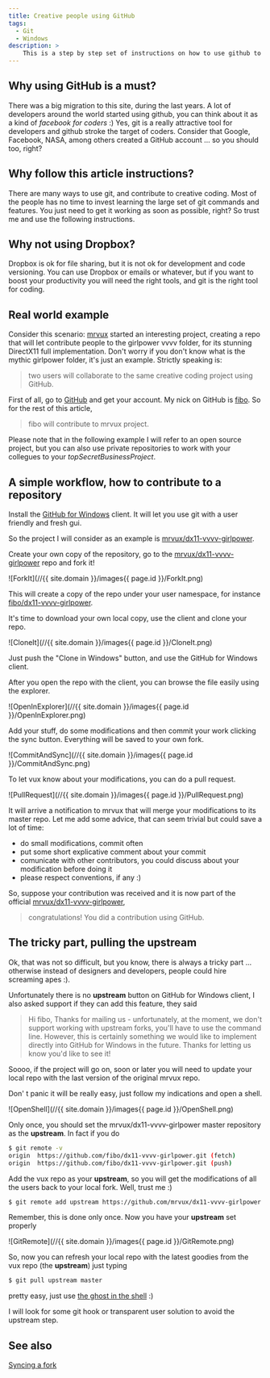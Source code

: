 ```yaml
---
title: Creative people using GitHub
tags:
  - Git
  - Windows
description: >
    This is a step by step set of instructions on how to use github to contribute to your favourite creative coding project (that is vvvv of course) so you can help, improve it, and maybe add features you need for your own projects.
---
```


## Why using GitHub is a must?

There was a big migration to this site, during the last years. A lot of developers around the world started using github, you can think about it as a kind of *facebook for coders* :) Yes, git is a really attractive tool for developers and github stroke the target of coders. Consider that Google, Facebook, NASA, among others created a GitHub account ... so you should too, right?

## Why follow this article instructions?

There are many ways to use git, and contribute to creative coding. Most of the people has no time to invest learning the large set of git commands and features. You just need to get it working as soon as possible, right? So trust me and use the following instructions.

## Why not using Dropbox?

Dropbox is ok for file sharing, but it is not ok for development and code versioning. You can use Dropbox or emails or whatever, but if you want to boost your productivity you will need the right tools, and git is the right tool for coding.

## Real world example

Consider this scenario: [mrvux](https://github.com/mrvux) started an interesting project, creating a repo that will let contribute people to the girlpower vvvv folder, for its stunning DirectX11 full implementation. Don't worry if you don't know what is the mythic girlpower folder, it's just an example. Strictly speaking is:

> two users will collaborate to the same creative coding project using GitHub.

First of all, go to [GitHub](https://github.com/) and get your account. My nick on GitHub is [fibo](https://github.com/fibo). So for the rest of this article,

> fibo will contribute to mrvux project.

Please note that in the following example I will refer to an open source project, but you can also use private repositories to work with your collegues to your *topSecretBusinessProject*.

## A simple workflow, how to contribute to a repository

Install the [GitHub for Windows](http://windows.github.com/) client. It will let you use git with a user friendly and fresh gui.

So the project I will consider as an example is [mrvux/dx11-vvvv-girlpower][1].

Create your own copy of the repository, go to the [mrvux/dx11-vvvv-girlpower][1] repo and fork it!

![ForkIt](//{{ site.domain }}/images{{ page.id }}/ForkIt.png)

This will create a copy of the repo under your user namespace, for instance [fibo/dx11-vvvv-girlpower](https://github.com/fibo/dx11-vvvv-girlpower).

It's time to download your own local copy, use the client and clone your repo.

![CloneIt](//{{ site.domain }}/images{{ page.id }}/CloneIt.png)

Just push the "Clone in Windows" button, and use the GitHub for Windows client.

After you open the repo with the client, you can browse the file easily using the explorer.

![OpenInExplorer](//{{ site.domain }}/images{{ page.id }}/OpenInExplorer.png)

Add your stuff, do some modifications and then commit your work clicking the sync button. Everything will be saved to your own fork.

![CommitAndSync](//{{ site.domain }}/images{{ page.id }}/CommitAndSync.png)

To let vux know about your modifications, you can do a pull request.

![PullRequest](//{{ site.domain }}/images{{ page.id }}/PullRequest.png)

It will arrive a notification to mrvux that will merge your modifications to its master repo.
Let me add some advice, that can seem trivial but could save a lot of time:
*   do small modifications, commit often
*   put some short explicative comment about your commit
*   comunicate with other contributors, you could discuss about your modification before doing it
*   please respect conventions, if any :)

So, suppose your contribution was received and it is now part of the official&nbsp;[mrvux/dx11-vvvv-girlpower](https://github.com/mrvux/dx11-vvvv-girlpower),

> congratulations! You did a contribution using GitHub.

## The tricky part, pulling the upstream

Ok, that was not so difficult, but you know, there is always a tricky part ... otherwise instead of designers and developers, people could hire screaming apes :).

Unfortunately there is no **upstream** button on GitHub for Windows client, I also asked support if they can add this feature, they said

> Hi fibo, Thanks for mailing us - unfortunately, at the moment, we don't support working with upstream forks, you'll have to use the command line. However, this is certainly something we would like to implement directly into GitHub for Windows in the future. Thanks for letting us know you'd like to see it!

Soooo, if the project will go on, soon or later you will need to update your local repo with the last version of the original mrvux repo.

Don' t panic it will be really easy, just follow my indications and open a shell.

![OpenShell](//{{ site.domain }}/images{{ page.id }}/OpenShell.png)

Only once, you should set the mrvux/dx11-vvvv-girlpower master repository as the **upstream**. In fact if you do

```bash
$ git remote -v
origin  https://github.com/fibo/dx11-vvvv-girlpower.git (fetch)
origin  https://github.com/fibo/dx11-vvvv-girlpower.git (push)
```

Add the vux repo as your **upstream**, so you will get the modifications of all the users back to your local fork. Well, trust me :)

```bash
$ git remote add upstream https://github.com/mrvux/dx11-vvvv-girlpower.git
```

Remember, this is done only once. Now you have your **upstream** set properly

![GitRemote](//{{ site.domain }}/images{{ page.id }}/GitRemote.png)

So, now you can refresh your local repo with the latest goodies from the vux repo (the **upstream**) just typing 

```bash
$ git pull upstream master
```

pretty easy, just use [the ghost in the shell](https://www.youtube.com/watch?v=ZGJE82p39jI) :)

I will look for some git hook or transparent user solution to avoid the upstream step.

## See also

[Syncing a fork](https://help.github.com/articles/syncing-a-fork)

  [1]: https://github.com/mrvux/dx11-vvvv-girlpower "mrvux/dx11-vvvv-girlpower GitHub repo"
